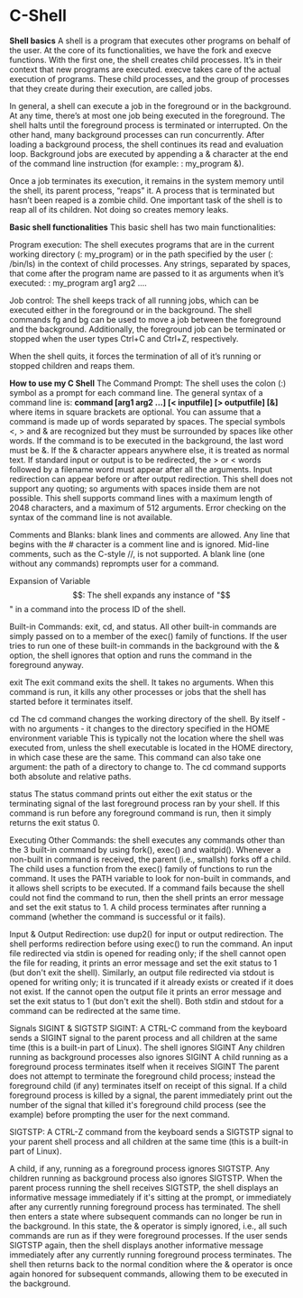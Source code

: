 # C-Shell
**Shell basics**
A shell is a program that executes other programs on behalf of the user. At the core of its functionalities, we have the fork and execve functions. With the first one, the shell creates child processes. It’s in their context that new programs are executed. execve takes care of the actual execution of programs. These child processes, and the group of processes that they create during their execution, are called jobs.

In general, a shell can execute a job in the foreground or in the background. At any time, there’s at most one job being executed in the foreground. The shell halts until the foreground process is terminated or interrupted. On the other hand, many background processes can run concurrently. After loading a background process, the shell continues its read and evaluation loop. Background jobs are executed by appending a & character at the end of the command line instruction (for example: : my_program &).

Once a job terminates its execution, it remains in the system memory until the shell, its parent process, “reaps” it. A process that is terminated but hasn’t been reaped is a zombie child. One important task of the shell is to reap all of its children. Not doing so creates memory leaks.

**Basic shell functionalities**
This basic shell has two main functionalities:

Program execution: The shell executes programs that are in the current working directory (: my_program) or in the path specified by the user (: /bin/ls) in the context of child processes. Any strings, separated by spaces, that come after the program name are passed to it as arguments when it’s executed: : my_program arg1 arg2 ....

Job control: The shell keeps track of all running jobs, which can be executed either in the foreground or in the background. The shell commands fg and bg can be used to move a job between the foreground and the background. Additionally, the foreground job can be terminated or stopped when the user types Ctrl+C and Ctrl+Z, respectively.

When the shell quits, it forces the termination of all of it’s running or stopped children and reaps them.

**How to use my C Shell**
The Command Prompt: The shell uses the colon (:) symbol as a prompt for each command line. The general syntax of a command line is: **command [arg1 arg2 ...] [< inputfile] [> outputfile] [&]** where items in square brackets are optional. You can assume that a command is made up of words separated by spaces. 
The special symbols <, > and & are recognized but they must be surrounded by spaces like other words. 
If the command is to be executed in the background, the last word must be &. 
If the & character appears anywhere else, it is treated as normal text.
If standard input or output is to be redirected, the > or < words followed by a filename word must appear after all the arguments. Input redirection can appear before or after output redirection.
This shell does not support any quoting; so arguments with spaces inside them are not possible. 
This shell supports command lines with a maximum length of 2048 characters, and a maximum of 512 arguments.
Error checking on the syntax of the command line is not available. 

Comments and Blanks: blank lines and comments are allowed. Any line that begins with the # character is a comment line and is ignored. Mid-line comments, such as the C-style //, is not supported. A blank line (one without any commands) reprompts user for a command.

Expansion of Variable $$: The shell expands any instance of "$$" in a command into the process ID of the shell.

Built-in Commands: exit, cd, and status. All other built-in commands are simply passed on to a member of the exec() family of functions. If the user tries to run one of these built-in commands in the background with the & option, the shell ignores that option and runs the command in the foreground anyway.

exit
The exit command exits the shell. It takes no arguments. When this command is run, it kills any other processes or jobs that the shell has started before it terminates itself.

cd
The cd command changes the working directory of the shell. By itself - with no arguments - it changes to the directory specified in the HOME environment variable This is typically not the location where the shell was executed from, unless the shell executable is located in the HOME directory, in which case these are the same. This command can also take one argument: the path of a directory to change to. The cd command supports both absolute and relative paths.

status
The status command prints out either the exit status or the terminating signal of the last foreground process ran by your shell. If this command is run before any foreground command is run, then it simply returns the exit status 0.

Executing Other Commands: the shell executes any commands other than the 3 built-in command by using fork(), exec() and waitpid(). Whenever a non-built in command is received, the parent (i.e., smallsh) forks off a child. The child uses a function from the exec() family of functions to run the command. It uses the PATH variable to look for non-built in commands, and it allows shell scripts to be executed. If a command fails because the shell could not find the command to run, then the shell prints an error message and set the exit status to 1. A child process terminates after running a command (whether the command is successful or it fails).

Input & Output Redirection: use dup2() for input or output redirection. The shell performs redirection before using exec() to run the command. An input file redirected via stdin is opened for reading only; if the shell cannot open the file for reading, it prints an error message and set the exit status to 1 (but don't exit the shell). Similarly, an output file redirected via stdout is opened for writing only; it is truncated if it already exists or created if it does not exist. If the cannot open the output file it prints an error message and set the exit status to 1 (but don't exit the shell). Both stdin and stdout for a command can be redirected at the same time.

Signals SIGINT & SIGTSTP
SIGINT: A CTRL-C command from the keyboard sends a SIGINT signal to the parent process and all children at the same time (this is a built-in part of Linux).
The shell ignores SIGINT
Any children running as background processes also ignores SIGINT
A child running as a foreground process terminates itself when it receives SIGINT
The parent does not attempt to terminate the foreground child process; instead the foreground child (if any) terminates itself on receipt of this signal.
If a child foreground process is killed by a signal, the parent immediately print out the number of the signal that killed it's foreground child process (see the example) before prompting the user for the next command.

SIGTSTP: A CTRL-Z command from the keyboard sends a SIGTSTP signal to your parent shell process and all children at the same time (this is a built-in part of Linux).

A child, if any, running as a foreground process ignores SIGTSTP.
Any children running as background process also ignores SIGTSTP.
When the parent process running the shell receives SIGTSTP, the shell displays an informative message immediately if it's sitting at the prompt, or immediately after any currently running foreground process has terminated. The shell then enters a state where subsequent commands can no longer be run in the background. In this state, the & operator is simply ignored, i.e., all such commands are run as if they were foreground processes. If the user sends SIGTSTP again, then the shell displays another informative message immediately after any currently running foreground process terminates. The shell then returns back to the normal condition where the & operator is once again honored for subsequent commands, allowing them to be executed in the background.

